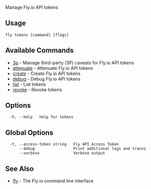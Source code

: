 Manage Fly.io API tokens

## Usage
~~~
fly tokens [command] [flags]
~~~

## Available Commands
* [3p](/docs/flyctl/tokens-3p/)	 - Manage third-party (3P) caveats for Fly.io API tokens
* [attenuate](/docs/flyctl/tokens-attenuate/)	 - Attenuate Fly.io API tokens
* [create](/docs/flyctl/tokens-create/)	 - Create Fly.io API tokens
* [debug](/docs/flyctl/tokens-debug/)	 - Debug Fly.io API tokens
* [list](/docs/flyctl/tokens-list/)	 - List tokens
* [revoke](/docs/flyctl/tokens-revoke/)	 - Revoke tokens

## Options

~~~
  -h, --help   help for tokens
~~~

## Global Options

~~~
  -t, --access-token string   Fly API Access Token
      --debug                 Print additional logs and traces
      --verbose               Verbose output
~~~

## See Also

* [fly](/docs/flyctl/help/)	 - The Fly.io command line interface

